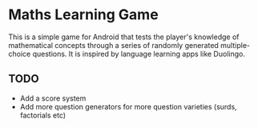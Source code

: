 # Maths Learning Game

This is a simple game for Android that tests the player's knowledge of mathematical concepts through a series of randomly generated multiple-choice questions. It is inspired by language learning apps like Duolingo.

## TODO

* Add a score system
* Add more question generators for more question varieties (surds, factorials etc)